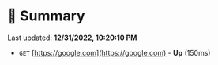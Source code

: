 # 📖 Summary
Last updated: **12/31/2022, 10:20:10 PM**

- `GET` [https://google.com](https://google.com) - **Up** (150ms)
